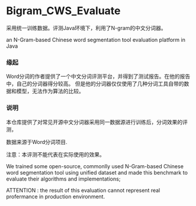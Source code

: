 # Bigram_CWS_Evaluate

采用统一训练数据。评测Java环境下，利用了N-gram的中文分词器。 

an N-Gram-based Chinese word segmentation tool evaluation platform in Java

### 缘起
Word分词的作者提供了一个中文分词评测平台，并得到了测试报告。在他的报告中，自己的分词器得分较高。
但是他的分词器仅仅使用了几种分词工具自带的数据和模型，无法作为算法的比较。

### 说明
本仓库提供了对常见开源中文分词器采用同一数据源进行训练后，分词效果的评测，

数据来源于Word分词项目.

注意：本评测不能代表在实际使用的效果。

We trained some open-source, commonlly used N-Gram-based Chinese word segmentation tool using unified dataset and made this benchmark to evaluate their algorithms and implementations;

ATTENTION : the result of this evaluation cannot represent real profermance in production environment.
